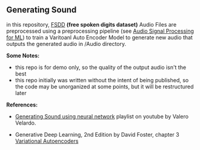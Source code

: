 ## Generating Sound
in this repository, [FSDD](https://paperswithcode.com/dataset/fsdd)  **(free spoken digits dataset)** Audio Files are preprocessed using a preprocessing pipeline (see [Audio Signal Processing for ML](https://github.com/ziadasem/Audio-Processing-For-ML)) to train a Varitoanl Auto Encoder Model to generate new audio that outputs the generated audio in /Audio directory.

**Some Notes:**

- this repo is for demo only, so the quality of the output audio isn't the best
- this repo initially was written without the intent of being published, so the code may be unorganized at some points, but it will be restructured later


**References:**
-  [Generating Sound using neural network](https://www.youtube.com/watch?v=Ey8IZQl_lKs&list=PL-wATfeyAMNpEyENTc-tVH5tfLGKtSWPp&pp=iAQB) playlist on youtube by Valero Velardo.

- Generative Deep Learning, 2nd Edition by David Foster, chapter 3 [Variational Autoencoders](https://learning.oreilly.com/library/view/generative-deep-learning/9781098134174/ch03.html?_gl=1*rpfq9x*_ga*MTY4NTU0Mzk5Mi4xNzE0OTEwMDY4*_ga_092EL089CH*MTcxNDkxMDA2Ny4xLjEuMTcxNDkxMDE2NS4yMy4wLjA.#chapter_vae)